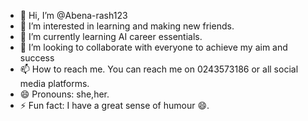 - 👋 Hi, I’m @Abena-rash123
- 👀 I’m interested in learning and making new friends.
- 🌱 I’m currently learning AI career essentials.
- 💞️ I’m looking to collaborate with  everyone to achieve my aim and success 
- 📫 How to reach me. You can reach me on 0243573186 or all social media platforms.
- 😄 Pronouns: she,her.
- ⚡ Fun fact: I have a great sense of humour 😄.

<!---
Abena-rash123/Abena-rash123 is a ✨ special ✨ repository because its `README.md` (this file) appears on your GitHub profile.
You can click the Preview link to take a look at your changes.
--->
